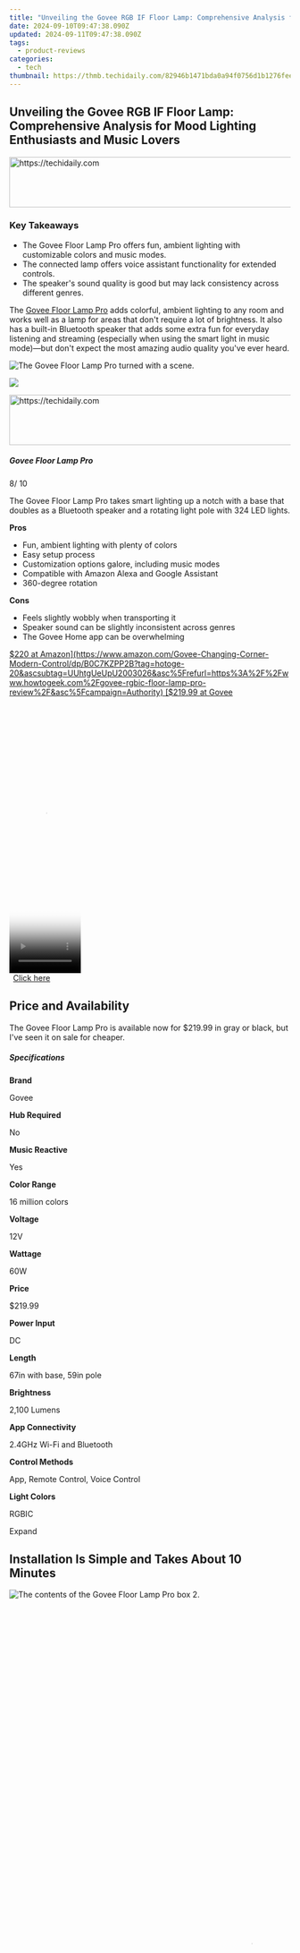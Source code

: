 ```yaml
---
title: "Unveiling the Govee RGB IF Floor Lamp: Comprehensive Analysis for Mood Lighting Enthusiasts and Music Lovers"
date: 2024-09-10T09:47:38.090Z
updated: 2024-09-11T09:47:38.090Z
tags:
  - product-reviews
categories:
  - tech
thumbnail: https://thmb.techidaily.com/82946b1471bda0a94f0756d1b1276fee19eddaa4566634791522addb362bdc3b.jpg
---
```


## Unveiling the Govee RGB IF Floor Lamp: Comprehensive Analysis for Mood Lighting Enthusiasts and Music Lovers





<!-- affiliate ads begin -->
<a href="https://smilemakers.pxf.io/c/5597632/2123901/26106" target="_top" id="2123901">
  <img src="//a.impactradius-go.com/display-ad/26106-2123901" border="0" alt="https://techidaily.com" width="728" height="90"/>
</a>
<img height="0" width="0" src="https://smilemakers.pxf.io/i/5597632/2123901/26106" style="position:absolute;visibility:hidden;" border="0" />
<!-- affiliate ads end -->




### Key Takeaways

* The Govee Floor Lamp Pro offers fun, ambient lighting with customizable colors and music modes.
* The connected lamp offers voice assistant functionality for extended controls.
* The speaker's sound quality is good but may lack consistency across different genres.

 The [Govee Floor Lamp Pro](https://www.amazon.com/Govee-Changing-Corner-Modern-Control/dp/B0C7KZJD4G?tag=hotoge-20&ascsubtag=UUhtgUeUpU2003026&asc%5Frefurl=https%3A%2F%2Fwww.howtogeek.com%2Fgovee-rgbic-floor-lamp-pro-review%2F&asc%5Fcampaign=Authority) adds colorful, ambient lighting to any room and works well as a lamp for areas that don't require a lot of brightness. It also has a built-in Bluetooth speaker that adds some extra fun for everyday listening and streaming (especially when using the smart light in music mode)—but don't expect the most amazing audio quality you've ever heard.

![The Govee Floor Lamp Pro turned with a scene.](https://static1.howtogeekimages.com/wordpress/wp-content/uploads/2024/05/61hhnxru1pl-_ac_sx679_-1.png) 

![](https://static1.howtogeekimages.com/wordpresshttps://static0.howtogeekimages.com/wordpress/wp-content/uploads/2024/01/htg-rec-2024-2000-1.png) 





<!-- affiliate ads begin -->
<a href="https://appsumo.8odi.net/c/5597632/2123736/7443" target="_top" id="2123736">
  <img src="//a.impactradius-go.com/display-ad/7443-2123736" border="0" alt="https://techidaily.com" width="728" height="90"/>
</a>
<img height="0" width="0" src="https://appsumo.8odi.net/i/5597632/2123736/7443" style="position:absolute;visibility:hidden;" border="0" />
<!-- affiliate ads end -->




#####  Govee Floor Lamp Pro

8/ 10 

The Govee Floor Lamp Pro takes smart lighting up a notch with a base that doubles as a Bluetooth speaker and a rotating light pole with 324 LED lights.

**Pros** 
* Fun, ambient lighting with plenty of colors
* Easy setup process
* Customization options galore, including music modes
* Compatible with Amazon Alexa and Google Assistant
* 360-degree rotation

**Cons** 
* Feels slightly wobbly when transporting it
* Speaker sound can be slightly inconsistent across genres
* The Govee Home app can be overwhelming

[$220 at Amazon](https://www.amazon.com/Govee-Changing-Corner-Modern-Control/dp/B0C7KZPP2B?tag=hotoge-20&ascsubtag=UUhtgUeUpU2003026&asc%5Frefurl=https%3A%2F%2Fwww.howtogeek.com%2Fgovee-rgbic-floor-lamp-pro-review%2F&asc%5Fcampaign=Authority) [$219.99 at Govee](https://us.govee.com/products/govee-rgbicww-floor-lamp-pro) 





<!-- affiliate ads begin -->
<span id="1977020">
					<video width="128" height="480" style="cursor:pointer"
           poster="//a.impactradius-go.com/display-clicktoplayimage/1977020.png"
           onclick="if(!this.playClicked){this.play();this.setAttribute('controls',true);this.playClicked=true;}">
	   <source src="//a.impactradius-go.com/display-ad/22993-1977020">
	   <img src="//a.impactradius-go.com/display-clicktoplayimage/1977020.png" style="border: none; height: 100%; width: 100%; object-fit: contain">
	</video>
	<div style="width:80px;text-align:center"><a href="javascript:window.open(decodeURIComponent('https%3A%2F%2Fhomestyler.sjv.io%2Fc%2F5597632%2F1977020%2F22993'), '_blank');void(0);">Click here</a></div>
</span>
<img height="0" width="0" src="https://imp.pxf.io/i/5597632/1977020/22993" style="position:absolute;visibility:hidden;" border="0" />
<!-- affiliate ads end -->




##  Price and Availability

 The Govee Floor Lamp Pro is available now for $219.99 in gray or black, but I've seen it on sale for cheaper.

#####  Specifications

**Brand** 

 Govee 

**Hub Required** 

 No 

**Music Reactive** 

 Yes 

**Color Range** 

 16 million colors 

**Voltage** 

 12V 

**Wattage** 

 60W 

**Price** 

 $219.99 

**Power Input** 

 DC 

**Length** 

 67in with base, 59in pole 

**Brightness** 

 2,100 Lumens 

**App Connectivity** 

 2.4GHz Wi-Fi and Bluetooth 

**Control Methods** 

 App, Remote Control, Voice Control 

**Light Colors** 

 RGBIC 

Expand 

##  Installation Is Simple and Takes About 10 Minutes

![The contents of the Govee Floor Lamp Pro box 2.](https://static1.howtogeekimages.com/wordpress/wp-content/uploads/wm/2024/05/the-contents-of-the-govee-floor-lamp-pro-box-2.jpg) 





<!-- affiliate ads begin -->
<span id="1793213">
					<video width="864" height="1296" style="cursor:pointer"
           poster="//a.impactradius-go.com/display-clicktoplayimage/1793213.png"
           onclick="if(!this.playClicked){this.play();this.setAttribute('controls',true);this.playClicked=true;}">
	   <source src="//a.impactradius-go.com/display-ad/19135-1793213">
	   <img src="//a.impactradius-go.com/display-clicktoplayimage/1793213.png" style="border: none; height: 100%; width: 100%; object-fit: contain">
	</video>
	<div style="width:540px;text-align:center"><a href="javascript:window.open(decodeURIComponent('https%3A%2F%2Ftinyland.pxf.io%2Fc%2F5597632%2F1793213%2F19135'), '_blank');void(0);">Click here</a></div>
</span>
<img height="0" width="0" src="https://imp.pxf.io/i/5597632/1793213/19135" style="position:absolute;visibility:hidden;" border="0" />
<!-- affiliate ads end -->




Cianna Garrison / How-To Geek

 The Govee Floor Lamp Pro's construction process was a piece of cake. First, I screwed each metal plate to the next one to create a long pole, and from there, I screwed the whole thing into the metal attachment on the base. If you're quick with a screwdriver, it'll take about 10 minutes from your first screw to the end of the setup. The last few steps included pushing the silicone LED light strip into the metal pole, attaching the wires, and plugging the lamp in via the power adapter.

##  The Govee Floor Lamp Pro: Dynamic and Customizable Ambient Lighting

![The Govee Floor Lamp Pro set to a multicolor scene setting.](https://static1.howtogeekimages.com/wordpress/wp-content/uploads/wm/2024/05/the-govee-floor-lamp-pro-set-to-a-multicolor-scene-setting1.jpg) 





<!-- affiliate ads begin -->
<a href="https://appsumo.8odi.net/c/5597632/2137395/7443" target="_top" id="2137395">
  <img src="//a.impactradius-go.com/display-ad/7443-2137395" border="0" alt="https://techidaily.com" width="728" height="90"/>
</a>
<img height="0" width="0" src="https://appsumo.8odi.net/i/5597632/2137395/7443" style="position:absolute;visibility:hidden;" border="0" />
<!-- affiliate ads end -->




Cianna Garrison / How-To Geek

 Design plays into your decision if you're looking for a floor lamp. The Govee Floor Lamp Pro is sleek and modern. It casts gorgeous colors onto my wall without distracting from the decor in my office, living room, or bedroom. It also looked great near my TV and pretty much anywhere else I put it.

Close 

 When I moved the lamp from one room to another, its pole felt a bit wobbly, so I took extra care whenever I relocated it. Although its construction feels relatively stable, I would worry if a large dog or child knocked into the lamp—a hazard I could foresee in many households that might break or bend the pole.

 I would often rotate the pole to face the wall, but when I needed more direct lighting, rotating the LED light strip to face me also worked well. But before anyone hits the buy button, they should know that the Floor Lamp Pro doesn't quite light up an entire room. In my office, which is approximately 100 square feet, the lamp cast a subtle brightness that was well-lit enough to comfortably type on my laptop in the early morning with the curtains open, but at night, the light often wasn't bright enough for me to use it solo.

 I also had to turn on my desk lamp to see my keyboard (which doesn't have backlighting). Considering the small square footage of my office, the lamp would do worse as a primary lighting fixture in other rooms. So, the Floor Lamp Pro is a fantastic ambient light but shouldn't be a room's main light source unless you like to live in a cave-like atmosphere.

 As an addition to my smart home ecosystem, I was grateful that the Floor Lamp Pro could connect to both Alexa and Google, so I could use voice control to turn the lamp on or off whenever I pleased. Alexa understood how to perform many actions, including changing the lamp to solid colors and selecting a preset lighting scene. But for specific customizations, like setting the lamp to an interactive "Music" mode, I needed to use the Govee Home app.

 What I most enjoyed about the Floor Lamp Pro was its endless lighting customizations and music sync lighting. Since the Floor Lamp Pro has over 16 million colors and several presets, I consistently achieved the mood I was looking for. Some presets even let me change the preset colors from the standard rainbow colors—red, orange, yellow, green, blue, and purple—which I appreciated. While playing music through the Bluetooth speaker, I often chose to use a "Music" preset, so lights would breathe, dance, or pulse along with the music—and this was also a fun feature for playing games or streaming videos.

##  The Speaker Quality: Good Sound for Casual Listening, With Limitations

![The Govee Floor Lamp Pro's Bluetooth speaker built into the base.](https://static1.howtogeekimages.com/wordpress/wp-content/uploads/wm/2024/05/the-govee-floor-lamp-pro-s-bluetooth-speaker-built-into-the-base.jpg) 

Cianna Garrison / How-To Geek

 For a smart home company that does smart lighting and accessories, including [outdoor lights](https://facebook-record-videos.techidaily.com/updated-savor-success-ideas-to-bolster-cookery-channel-brands/), [light strips](https://tech-revival.techidaily.com/discover-the-leading-open-source-solutions-for-artificial-intelligence-image-generation/), and [smart plugs](https://android-location-track.techidaily.com/2-ways-to-monitor-huawei-nova-y71-activity-drfone-by-drfone-virtual-android/), Govee delves into the audio space fairly well. But, first and foremost, the Floor Lamp Pro is a smart lamp—this is where it shines best (no pun intended).

 Casually listening to music with the Floor Lamp Pro was incredibly enjoyable—listening in my office every workday with synced lighting almost made me feel like I was inside a party house rather than going through the daily grind. But people who prefer higher quality audio might feel a little let down by some inconsistencies across genres and music styles that I experienced with the smart lamp.

 The Floor Lamp Pro reached an impressive volume in most cases, though for quieter genres, like classical, there seemed to be a drop-off in volume. For most genres, the best max volume level was around 70 to 80%. After that, the sound started to get a little muddy and overly compressed. Still, some songs sounded great at even louder volumes, so it depended on the track.

 For some tracks, sibilance seemed too much to truly enjoy listening to it above around 50% volume, including the alternative rock track "Living Together" by Circa Survive (which muddied Anthony Green's lyrics with a harsh "s") or the Miles Davis classic "It Never Entered My Mind" (where the trumpet and brush on cymbals came off a bit too harsh).

 Tracks like Seether's cover of "Careless Whisper," the indie track "Ugly" by Voyeur, and the B.B. King classic "The Thrill Is Gone" sounded well-balanced (though still a bit absent on bass, especially on the King track).

 Dialogue for movies, shows, and other media was surprisingly nice—and I'd almost say the Govee Floor Lamp Pro could serve as a mini sound bar for small spaces that don't have room for a bulky option.





<!-- affiliate ads begin -->
<a href="https://aligracehair.sjv.io/c/5597632/2135362/19272" target="_top" id="2135362">
  <img src="//a.impactradius-go.com/display-ad/19272-2135362" border="0" alt="https://techidaily.com" width="120" height="90"/>
</a>
<img height="0" width="0" src="https://aligracehair.sjv.io/i/5597632/2135362/19272" style="position:absolute;visibility:hidden;" border="0" />
<!-- affiliate ads end -->




##  The Govee Home App: A Somewhat Cluttered Control Center

 It's impossible to talk about customizing the Floor Lamp Pro without talking about the Govee Home app, which I mainly found okay, albeit slightly cluttered. The bottom menu tabs include some distracting options, like a shopping tab to buy other Govee devices, an "Explore" page, and a "Discover" page for discovering random social posts from other Govee users. (I can't imagine who uses this).

Close 

 When I tapped on the Floor Lamp Pro from the Device page, there was a handy menu of different lighting modes, and all of these were customizable to some extent (there was even a "Finger Sketch" mode that let me tap or glide my finger to customize the strip light). The "Scenes" section even included some white noise binding on select colorful lighting presets that were hit or miss on how pleasant they sounded (super loud seagulls, anyone?), and I could edit others to add white noise if I wanted.

 Because of its cluttered nature, I forgot where the automation tab was after setting two for morning and nighttime lighting—until I realized it was at the top menu tabs. Does an app really need both top and bottom menu tabs?





<!-- affiliate ads begin -->
<a href="https://unicoeye.pxf.io/c/5597632/2134246/18498" target="_top" id="2134246">
  <img src="//a.impactradius-go.com/display-ad/18498-2134246" border="0" alt="https://techidaily.com" width="728" height="90"/>
</a>
<img height="0" width="0" src="https://unicoeye.pxf.io/i/5597632/2134246/18498" style="position:absolute;visibility:hidden;" border="0" />
<!-- affiliate ads end -->




##  Should You Buy the Govee Floor Lamp Pro?

![The Govee Floor Lamp Pro turned on and sitting against a wall.](https://static1.howtogeekimages.com/wordpress/wp-content/uploads/wm/2024/05/the-govee-floor-lamp-pro-turned-on-and-sitting-against-a-wall.jpg) 





<!-- affiliate ads begin -->
<a href="https://aligracehair.sjv.io/c/5597632/2135396/19272" target="_top" id="2135396">
  <img src="//a.impactradius-go.com/display-ad/19272-2135396" border="0" alt="https://techidaily.com" width="160" height="90"/>
</a>
<img height="0" width="0" src="https://aligracehair.sjv.io/i/5597632/2135396/19272" style="position:absolute;visibility:hidden;" border="0" />
<!-- affiliate ads end -->




Cianna Garrison / How-To Geek

 The [Govee Floor Lamp Pro](https://www.amazon.com/Govee-Changing-Corner-Modern-Control/dp/B0C7KZJD4G?tag=hotoge-20&ascsubtag=UUhtgUeUpU2003026&asc%5Frefurl=https%3A%2F%2Fwww.howtogeek.com%2Fgovee-rgbic-floor-lamp-pro-review%2F&asc%5Fcampaign=Authority) is a fun addition to any smart home, especially if you use it as a media room light or mini sound bar. Its Bluetooth speaker handles most media well and reaches an impressive volume, though there are occasionally inconsistencies and high sibilance. Still, the star of the show is the colorful RGBIC lighting, which is completely customizable through the Govee Home app. I wouldn't use it as a main lamp, however, because even at 2,100 lumens, it doesn't light up an entire room well enough on its own.

 If you're looking for a lamp that can do more than light your space, the Govee Floor Lamp Pro is a solid choice. But if you want a smart lamp that is simply a smart lamp, you might check out the cheaper [Govee Floor Lamp 2](https://howto.techidaily.com/simple-solutions-to-fix-android-systemui-has-stopped-error-for-realme-note-50-drfone-by-drfone-fix-android-problems-fix-android-problems/), which doesn't have a built-in Bluetooth speaker.

![The Govee Floor Lamp Pro turned with a scene.](https://static1.howtogeekimages.com/wordpress/wp-content/uploads/2024/05/61hhnxru1pl-_ac_sx679_-1.png) 

![](https://static1.howtogeekimages.com/wordpresshttps://static0.howtogeekimages.com/wordpress/wp-content/uploads/2024/01/htg-rec-2024-2000-1.png) 

#####  Govee Floor Lamp Pro

8/ 10 

The Govee Floor Lamp Pro takes smart lighting up a notch with a base that doubles as a Bluetooth speaker and a rotating light pole with 324 LED lights.

[$220 at Amazon](https://www.amazon.com/Govee-Changing-Corner-Modern-Control/dp/B0C7KZPP2B?tag=hotoge-20&ascsubtag=UUhtgUeUpU2003026&asc%5Frefurl=https%3A%2F%2Fwww.howtogeek.com%2Fgovee-rgbic-floor-lamp-pro-review%2F&asc%5Fcampaign=Authority) [$219.99 at Govee](https://us.govee.com/products/govee-rgbicww-floor-lamp-pro) 

##

<ins class="adsbygoogle"
     style="display:block"
     data-ad-format="autorelaxed"
     data-ad-client="ca-pub-7571918770474297"
     data-ad-slot="1223367746"></ins>



<ins class="adsbygoogle"
     style="display:block"
     data-ad-client="ca-pub-7571918770474297"
     data-ad-slot="8358498916"
     data-ad-format="auto"
     data-full-width-responsive="true"></ins>

<span class="atpl-alsoreadstyle">Also read:</span>
<div><ul>
<li><a href="https://facebook-videos.techidaily.com/new-streamline-broadcasting-going-from-xbox-to-fb-live-for-2024/"><u>[New] Streamline Broadcasting  Going From Xbox to FB Live for 2024</u></a></li>
<li><a href="https://youtube-blog.techidaily.com/ed-subscription-rate-monitoring-software-for-2024/"><u>[Updated] Subscription Rate Monitoring Software for 2024</u></a></li>
<li><a href="https://discover-awesome.techidaily.com/1-explore-our-journey-insights-from-the-community/"><u>1. 'Explore Our Journey: Insights From the Community'</u></a></li>
<li><a href="https://discover-awesome.techidaily.com/1-wie-wandelt-man-ein-buch-von-adobe-content-server-zu-einem-epub-format-um/"><u>1. 'Wie Wandelt Man Ein Buch Von Adobe Content Server Zu Einem EPUB-Format Um?'</u></a></li>
<li><a href="https://discover-awesome.techidaily.com/1-discover-essential-insights-unveiling-what-you-should-know-about-amazons-kindle-whispersync-feature/"><u>1. Discover Essential Insights: Unveiling What You Should Know About Amazon's Kindle Whispersync Feature</u></a></li>
<li><a href="https://discover-awesome.techidaily.com/1-discover-the-easy-guide-to-accessing-acsm-files-on-your-nook-device/"><u>1. Discover the Easy Guide to Accessing ACSM Files on Your Nook Device</u></a></li>
<li><a href="https://discover-awesome.techidaily.com/1-easy-conversion-convert-your-vitalsource-ebooks-into-pdf-format-seamlessly/"><u>1. Easy Conversion: Convert Your VitalSource eBooks Into PDF Format Seamlessly</u></a></li>
<li><a href="https://discover-awesome.techidaily.com/1-how-to-transfer-an-ebook-in-epub-format-to-your-kindle-device/"><u>1. How to Transfer an eBook in EPUB Format to Your Kindle Device</u></a></li>
<li><a href="https://discover-awesome.techidaily.com/1-seamless-convert-from-epub-to-mobi-format/"><u>1. Seamless Convert From EPUB to MOBI Format</u></a></li>
<li><a href="https://discover-awesome.techidaily.com/1-unlocking-digital-content-how-to-liberate-your-ebooks-audiobooks-and-videos-from-drm-on-amazon/"><u>1. Unlocking Digital Content: How to Liberate Your eBooks, Audiobooks, and Videos From DRM on Amazon</u></a></li>
<li><a href="https://instagram-videos.techidaily.com/2024-approved-becoming-a-reel-virtuoso-in-the-social-media-arena/"><u>2024 Approved  Becoming a Reel Virtuoso in the Social Media Arena</u></a></li>
<li><a href="https://visual-screen-recording.techidaily.com/2024-approved-best-practices-for-high-quality-streaming-of-sporting-games/"><u>2024 Approved  Best Practices for High-Quality Streaming of Sporting Games</u></a></li>
<li><a href="https://discover-awesome.techidaily.com/complete-guide-to-bypassing-drm-protection-on-ebooks-epub-pdf-azw/"><u>Complete Guide to Bypassing DRM Protection on eBooks (ePUB, PDF, AZW)</u></a></li>
<li><a href="https://discover-awesome.techidaily.com/complete-guide-to-eliminating-drm-on-various-digital-formats/"><u>Complete Guide to Eliminating DRM on Various Digital Formats</u></a></li>
<li><a href="https://discover-awesome.techidaily.com/convert-ebooks-to-pdf-at-no-cost-simple-steps-and-tips-for-a-smooth-conversion-process/"><u>Convert eBooks to PDF at No Cost - Simple Steps and Tips for a Smooth Conversion Process</u></a></li>
<li><a href="https://discover-awesome.techidaily.com/discover-the-ultimate-top-10-personalized-font-options-for-amazons-kindle-readers/"><u>Discover the Ultimate Top 10 Personalized Font Options for Amazon's Kindle Readers</u></a></li>
<li><a href="https://instagram-videos.techidaily.com/diving-deep-into-the-world-of-igtv-a-comprehensive-guide-for-2024/"><u>Diving Deep Into the World of IGTV  A Comprehensive Guide for 2024</u></a></li>
<li><a href="https://discover-awesome.techidaily.com/drm-free-conversion-transform-epub-and-pdf-files-on-mac-with-no-restrictions/"><u>DRM-Free Conversion: Transform EPUB and PDF Files on Mac with No Restrictions</u></a></li>
<li><a href="https://discover-awesome.techidaily.com/effective-techniques-to-bypass-ebook-drm-beginning-with-the-fifth-page/"><u>Effective Techniques to Bypass eBook DRM, Beginning with the Fifth Page</u></a></li>
<li><a href="https://discover-awesome.techidaily.com/effortless-ebook-format-switching-with-kobo-converter-transform-your-kobo-library-into-kindle-and-more/"><u>Effortless eBook Format Switching with Kobo Converter – Transform Your Kobo Library Into Kindle & More!</u></a></li>
<li><a href="https://discover-awesome.techidaily.com/effortless-ebook-upload-how-to-remotely-deliver-pdfs-and-documents-to-kindle/"><u>Effortless Ebook Upload: How to Remotely Deliver PDFs and Documents to Kindle</u></a></li>
<li><a href="https://discover-awesome.techidaily.com/effortless-kindle-navigation-learn-how-to-access-and-enjoy-acsm-publications/"><u>Effortless Kindle Navigation: Learn How to Access and Enjoy ACSM Publications</u></a></li>
<li><a href="https://discover-awesome.techidaily.com/effortless-method-for-transforming-kobo-book-files-into-portable-document-format-pdf/"><u>Effortless Method For Transforming Kobo Book Files Into Portable Document Format (PDF)</u></a></li>
<li><a href="https://discover-awesome.techidaily.com/evaluating-the-kindle-voyage-top-benefits-vs-drawbacks-before-buying/"><u>Evaluating the Kindle Voyage – Top Benefits vs Drawbacks Before Buying</u></a></li>
<li><a href="https://discover-awesome.techidaily.com/guide-to-extracting-drm-protected-content-from-specific-ebook-pages-eg-page-13/"><u>Guide to Extracting DRM Protected Content From Specific eBook Pages (E.g., Page 13)</u></a></li>
<li><a href="https://activate-lock.techidaily.com/how-to-bypass-icloud-activation-lock-on-ipod-and-iphone-14-plus-the-right-way-by-drfone-ios/"><u>How To Bypass iCloud Activation Lock On iPod and iPhone 14 Plus The Right Way</u></a></li>
<li><a href="https://discover-awesome.techidaily.com/how-to-convert-pdf-files-to-jpg-format-at-no-cost-using-mac-software/"><u>How to Convert PDF Files to JPG Format at No Cost Using Mac Software</u></a></li>
<li><a href="https://blog-min.techidaily.com/how-to-install-forex-trade-copier-software-on-mt4-and-mt5-by-mt4copier-guide/"><u>How to Install Forex Trade Copier Software on MT4 and MT5</u></a></li>
<li><a href="https://discover-awesome.techidaily.com/how-to-move-your-itunes-secured-movie-files-onto-a-kindle-fire-or-kobo-ereader/"><u>How to Move Your iTunes Secured Movie Files Onto a Kindle Fire or Kobo eReader</u></a></li>
<li><a href="https://activate-lock.techidaily.com/how-to-remove-iphone-se-activation-lock-by-drfone-ios/"><u>How to Remove iPhone SE Activation Lock</u></a></li>
<li><a href="https://discover-awesome.techidaily.com/ignite-your-brands-success-with-proven-fire-branded-marketing-strategies/"><u>Ignite Your Brand's Success with Proven Fire-Branded Marketing Strategies</u></a></li>
<li><a href="https://extra-tips.techidaily.com/in-2024-boosting-detail-with-videoleaps-in-camera-zooming/"><u>In 2024, Boosting Detail with VideoLeap's In-Camera Zooming</u></a></li>
<li><a href="https://some-techniques.techidaily.com/in-2024-full-screen-pro-tips-and-tricks-for-editors/"><u>In 2024, Full Screen Pro Tips and Tricks for Editors</u></a></li>
<li><a href="https://discover-awesome.techidaily.com/key-points-explored-a-deep-dive-into-understanding-kindles-whispersync-technology/"><u>Key Points Explored: A Deep Dive Into Understanding Kindle's Whispersync Technology</u></a></li>
<li><a href="https://discover-awesome.techidaily.com/mastering-the-use-of-calibre-a-guide-to-duplicating-ebook-data-and-settings/"><u>Mastering the Use of Calibre: A Guide to Duplicating Ebook Data and Settings</u></a></li>
<li><a href="https://discover-awesome.techidaily.com/mejore-su-experiencia-con-amazon-kindle-eliminando-drm-de-archivos-azw/"><u>Mejore Su Experiencia Con Amazon Kindle Eliminando DRM De Archivos .AZW</u></a></li>
<li><a href="https://games-able.techidaily.com/nintendo-switch-security-boosted-master-passcode-setup/"><u>Nintendo Switch Security Boosted: Master Passcode Setup</u></a></li>
<li><a href="https://extra-support.techidaily.com/pioneering-cinematic-experiences-with-vr-tech-for-2024/"><u>Pioneering Cinematic Experiences with VR Tech for 2024</u></a></li>
<li><a href="https://sound-issues.techidaily.com/quick-fix-enable-your-gaming-voice-chat-on-discord-with-clear-audio/"><u>Quick Fix: Enable Your Gaming Voice Chat on Discord with Clear Audio</u></a></li>
<li><a href="https://discover-awesome.techidaily.com/share-your-reading-insights-transferring-highlights-from-kindle-books-to-pdf-format/"><u>Share Your Reading Insights: Transferring Highlights From Kindle Books to PDF Format</u></a></li>
<li><a href="https://discover-awesome.techidaily.com/sharing-the-joy-of-reading-a-guide-to-passing-on-kindle-titles/"><u>Sharing the Joy of Reading: A Guide to Passing on Kindle Titles</u></a></li>
<li><a href="https://discover-awesome.techidaily.com/showdown-of-storytelling-platforms-google-play-books-vs-amazon-audible-which-wins/"><u>Showdown of Storytelling Platforms: Google Play Books Vs. Amazon Audible - Which Wins?</u></a></li>
<li><a href="https://discover-awesome.techidaily.com/step-by-step-guide-to-transferring-your-amazon-kindle-bookmarks-and-annotations-into-evernote/"><u>Step-by-Step Guide to Transferring Your Amazon Kindle Bookmarks & Annotations Into Evernote</u></a></li>
<li><a href="https://discover-awesome.techidaily.com/step-by-step-guide-bypassing-drm-protection-on-amazons-kindle-formats/"><u>Step-by-Step Guide: Bypassing DRM Protection on Amazon's Kindle Formats</u></a></li>
<li><a href="https://discover-awesome.techidaily.com/top-7-locations-for-finding-and-downloading-free-kindle-wallpapers/"><u>Top 7 Locations for Finding & Downloading Free Kindle Wallpapers</u></a></li>
<li><a href="https://discover-awesome.techidaily.com/top-free-tools-for-easy-pdf-to-epub-conversion-improve-your-digital-reading-experience/"><u>Top Free Tools for Easy PDF to ePUB Conversion – Improve Your Digital Reading Experience!</u></a></li>
<li><a href="https://discover-awesome.techidaily.com/transitioning-from-kobo-a-complete-guide-to-access-your-e-books-on-amazon-kindle/"><u>Transitioning From Kobo: A Complete Guide to Access Your E-Books on Amazon Kindle</u></a></li>
<li><a href="https://hardware-updates.techidaily.com/1722976101422-troubleshoot-and-improve-your-pcs-speed-get-the-updated-broadcom-ethernet-driver-for-windows-10-now/"><u>Troubleshoot and Improve Your PC's Speed: Get the Updated Broadcom Ethernet Driver for Windows 10 Now</u></a></li>
<li><a href="https://screen-sharing-recording.techidaily.com/ultimate-online-call-and-group-communication-hubs/"><u>Ultimate Online Call & Group Communication Hubs</u></a></li>
<li><a href="https://discover-awesome.techidaily.com/unlock-your-kindle-books-step-by-step-tutorial-on-eliminating-drm-from-azwazw3azw4-formats/"><u>Unlock Your Kindle Books: Step-by-Step Tutorial on Eliminating DRM From AZW/AZW3/AZW4 Formats</u></a></li>
<li><a href="https://discover-awesome.techidaily.com/unlocking-content-simplified-with-ineptpdfs-python-script-for-drm-removal/"><u>Unlocking Content Simplified with IneptPDF's Python Script for DRM Removal</u></a></li>
<li><a href="https://smart-video-creator.techidaily.com/updated-top-10-glitch-art-video-editing-apps/"><u>Updated Top 10 Glitch Art Video Editing Apps</u></a></li>
<li><a href="https://youtube-docs.techidaily.com/-venue-selection-finding-the-right-platform/"><u>Video Venue Selection  Finding the Right Platform</u></a></li>
</ul></div>
